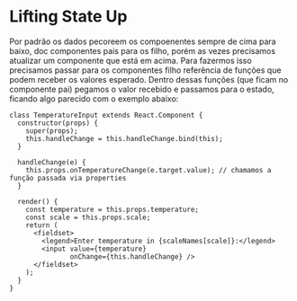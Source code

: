 # Lifting State Up

Por padrão os dados pecoreem os compoenentes sempre de cima para baixo, doc componentes pais para os filho, porém as vezes precisamos atualizar um componente que está em acima. Para fazermos isso precisamos passar para os componentes filho referência de funções que podem receber os valores esperado. Dentro dessas funções (que ficam no componente pai) pegamos o valor recebido e passamos para o estado, ficando algo parecido com o exemplo abaixo: 

```JS
class TemperatureInput extends React.Component {
  constructor(props) {
    super(props);
    this.handleChange = this.handleChange.bind(this);
  }

  handleChange(e) {
    this.props.onTemperatureChange(e.target.value); // chamamos a função passada via properties
  }

  render() {
    const temperature = this.props.temperature;
    const scale = this.props.scale;
    return (
      <fieldset>
        <legend>Enter temperature in {scaleNames[scale]}:</legend>
        <input value={temperature}
               onChange={this.handleChange} />
      </fieldset>
    );
  }
}
```